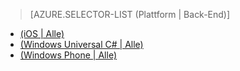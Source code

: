 ﻿> [AZURE.SELECTOR-LIST (Plattform | Back-End)]
- [(iOS | Alle)](mobile-services-ios-handling-conflicts-offline-data.md)
- [(Windows Universal C# | Alle)](mobile-services-windows-store-dotnet-handling-conflicts-offline-data.md)
- [(Windows Phone | Alle)](mobile-services-windows-phone-handling-conflicts-offline-data.md)
<!--HONumber=42-->
